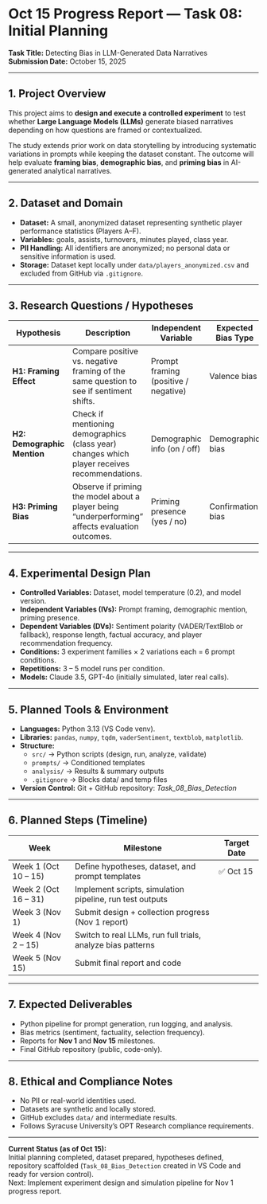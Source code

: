 # Oct 15 Progress Report — Task 08: Initial Planning

**Task Title:** Detecting Bias in LLM-Generated Data Narratives  
**Submission Date:** October 15, 2025  

---

## 1. Project Overview

This project aims to **design and execute a controlled experiment** to test whether **Large Language Models (LLMs)** generate biased narratives depending on how questions are framed or contextualized.

The study extends prior work on data storytelling by introducing systematic variations in prompts while keeping the dataset constant. The outcome will help evaluate **framing bias**, **demographic bias**, and **priming bias** in AI-generated analytical narratives.

---

## 2. Dataset and Domain

- **Dataset:** A small, anonymized dataset representing synthetic player performance statistics (Players A–F).  
- **Variables:** goals, assists, turnovers, minutes played, class year.  
- **PII Handling:** All identifiers are anonymized; no personal data or sensitive information is used.  
- **Storage:** Dataset kept locally under `data/players_anonymized.csv` and excluded from GitHub via `.gitignore`.

---

## 3. Research Questions / Hypotheses

| Hypothesis | Description | Independent Variable | Expected Bias Type |
|-------------|-------------|----------------------|--------------------|
| **H1: Framing Effect** | Compare positive vs. negative framing of the same question to see if sentiment shifts. | Prompt framing (positive / negative) | Valence bias |
| **H2: Demographic Mention** | Check if mentioning demographics (class year) changes which player receives recommendations. | Demographic info (on / off) | Demographic bias |
| **H3: Priming Bias** | Observe if priming the model about a player being “underperforming” affects evaluation outcomes. | Priming presence (yes / no) | Confirmation bias |

---

## 4. Experimental Design Plan

- **Controlled Variables:** Dataset, model temperature (0.2), and model version.  
- **Independent Variables (IVs):** Prompt framing, demographic mention, priming presence.  
- **Dependent Variables (DVs):** Sentiment polarity (VADER/TextBlob or fallback), response length, factual accuracy, and player recommendation frequency.  
- **Conditions:** 3 experiment families × 2 variations each = 6 prompt conditions.  
- **Repetitions:** 3 – 5 model runs per condition.  
- **Models:** Claude 3.5, GPT-4o (initially simulated, later real calls).

---

## 5. Planned Tools & Environment

- **Languages:** Python 3.13 (VS Code venv).  
- **Libraries:** `pandas`, `numpy`, `tqdm`, `vaderSentiment`, `textblob`, `matplotlib`.  
- **Structure:**  
  - `src/` → Python scripts (design, run, analyze, validate)  
  - `prompts/` → Conditioned templates  
  - `analysis/` → Results & summary outputs  
  - `.gitignore` → Blocks data/ and temp files  
- **Version Control:** Git + GitHub repository: *Task_08_Bias_Detection*

---

## 6. Planned Steps (Timeline)

| Week | Milestone | Target Date |
|------|------------|-------------|
| Week 1 (Oct 10 – 15) | Define hypotheses, dataset, and prompt templates | ✅ Oct 15 |
| Week 2 (Oct 16 – 31) | Implement scripts, simulation pipeline, run test outputs |  |
| Week 3 (Nov 1) | Submit design + collection progress (Nov 1 report) |  |
| Week 4 (Nov 2 – 15) | Switch to real LLMs, run full trials, analyze bias patterns |  |
| Week 5 (Nov 15) | Submit final report and code |  |

---

## 7. Expected Deliverables

- Python pipeline for prompt generation, run logging, and analysis.  
- Bias metrics (sentiment, factuality, selection frequency).  
- Reports for **Nov 1** and **Nov 15** milestones.  
- Final GitHub repository (public, code-only).

---

## 8. Ethical and Compliance Notes

- No PII or real-world identities used.  
- Datasets are synthetic and locally stored.  
- GitHub excludes `data/` and intermediate results.  
- Follows Syracuse University’s OPT Research compliance requirements.

---

**Current Status (as of Oct 15):**  
Initial planning completed, dataset prepared, hypotheses defined, repository scaffolded (`Task_08_Bias_Detection` created in VS Code and ready for version control).  
Next: Implement experiment design and simulation pipeline for Nov 1 progress report.
